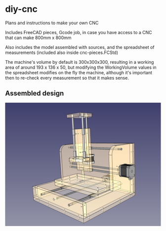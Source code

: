 # diy-cnc
Plans and instructions to make your own CNC

Includes FreeCAD pieces, Gcode job, in case you have access to a CNC that can make 800mm x 800mm

Also includes the model assembled with sources, and the spreadsheet of measurements (included also inside cnc-pieces.FCStd)

The machine's volume by default is 300x300x300, resulting in a working area of around 193 x 136 x 50, but modifying the WorkingVolume 
values in the spreadsheet modifies on the fly the machine, although it's important then to re-check every measurement so that it makes
sense.

## Assembled design

![alt tag](https://github.com/gcobos/diy-cnc/blob/master/screenshots/cnc-assembly-transparent.png)
